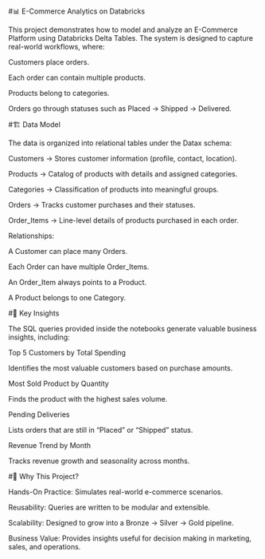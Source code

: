 #📊 E-Commerce Analytics on Databricks

This project demonstrates how to model and analyze an E-Commerce Platform using Databricks Delta Tables.
The system is designed to capture real-world workflows, where:

Customers place orders.

Each order can contain multiple products.

Products belong to categories.

Orders go through statuses such as Placed → Shipped → Delivered.

#🏗️ Data Model

The data is organized into relational tables under the Datax schema:

Customers → Stores customer information (profile, contact, location).

Products → Catalog of products with details and assigned categories.

Categories → Classification of products into meaningful groups.

Orders → Tracks customer purchases and their statuses.

Order_Items → Line-level details of products purchased in each order.

Relationships:

A Customer can place many Orders.

Each Order can have multiple Order_Items.

An Order_Item always points to a Product.

A Product belongs to one Category.

#📌 Key Insights

The SQL queries provided inside the notebooks generate valuable business insights, including:

Top 5 Customers by Total Spending

Identifies the most valuable customers based on purchase amounts.

Most Sold Product by Quantity

Finds the product with the highest sales volume.

Pending Deliveries

Lists orders that are still in “Placed” or “Shipped” status.

Revenue Trend by Month

Tracks revenue growth and seasonality across months.

#🚀 Why This Project?

Hands-On Practice: Simulates real-world e-commerce scenarios.

Reusability: Queries are written to be modular and extensible.

Scalability: Designed to grow into a Bronze → Silver → Gold pipeline.

Business Value: Provides insights useful for decision making in marketing, sales, and operations.